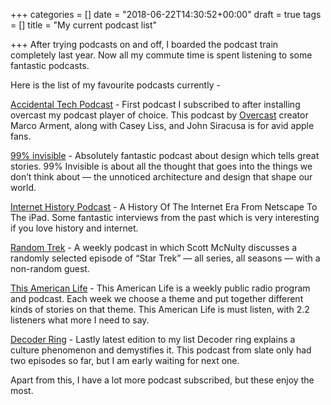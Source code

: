 +++
categories = []
date = "2018-06-22T14:30:52+00:00"
draft = true
tags = []
title = "My current podcast list"

+++
After trying podcasts on and off, I boarded the podcast train completely last year. Now all my commute time is spent listening to some fantastic podcasts.

Here is the list of my favourite podcasts currently -

[Accidental Tech Podcast](http://atp.fm/ "ATP") - First podcast I subscribed to after installing overcast my podcast player of choice. This podcast by [Overcast](https://overcast.fm "Overcast") creator Marco Arment, along with Casey Liss, and John Siracusa is for avid apple fans.

[99% invisible](https://99percentinvisible.org/ "99% Invisible") - Absolutely fantastic podcast about design which tells great stories. 99% Invisible is about all the thought that goes into the things we don’t think about — the unnoticed architecture and design that shape our world.

[Internet History Podcast](http://www.internethistorypodcast.com/ "Internet History Podcast") - A History Of The Internet Era From Netscape To The iPad. Some fantastic interviews from the past which is very interesting if you love history and internet.

[Random Trek](https://www.theincomparable.com/randomtrek/ "Random Trek") - A weekly podcast in which Scott McNulty discusses a randomly selected episode of “Star Trek” — all series, all seasons — with a non-random guest.

[This American Life](https://www.thisamericanlife.org/ "This American Life") - This American Life is a weekly public radio program and podcast. Each week we choose a theme and put together different kinds of stories on that theme. This American Life is must listen, with 2.2 listeners what more I need to say.

[Decoder Ring](http://www.slate.com/articles/podcasts/decoder_ring.html "Decoder Ring") - Lastly latest edition to my list Decoder ring explains a culture phenomenon and demystifies it. This podcast from slate only had two episodes so far, but I am early waiting for next one.

Apart from this, I have a lot more podcast subscribed, but these enjoy the most.